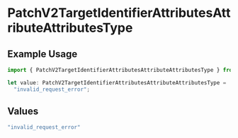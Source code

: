 # PatchV2TargetIdentifierAttributesAttributeAttributesType

## Example Usage

```typescript
import { PatchV2TargetIdentifierAttributesAttributeAttributesType } from "attio-js/models/errors";

let value: PatchV2TargetIdentifierAttributesAttributeAttributesType =
  "invalid_request_error";
```

## Values

```typescript
"invalid_request_error"
```